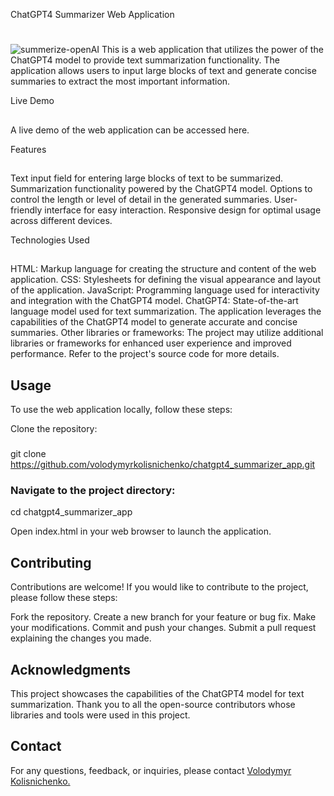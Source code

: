 ChatGPT4 Summarizer Web Application<h1></h1>
<img src="./src/img/summerize-openAI.jpg" alt="summerize-openAI"/>
This is a web application that utilizes the power of the ChatGPT4 model to provide text summarization functionality. The application allows users to input large blocks of text and generate concise summaries to extract the most important information.

Live Demo<h2></h2>
A live demo of the web application can be accessed here.

Features<h2></h2>
Text input field for entering large blocks of text to be summarized.
Summarization functionality powered by the ChatGPT4 model.
Options to control the length or level of detail in the generated summaries.
User-friendly interface for easy interaction.
Responsive design for optimal usage across different devices.

Technologies Used<h2></h2>
HTML: Markup language for creating the structure and content of the web application.
CSS: Stylesheets for defining the visual appearance and layout of the application.
JavaScript: Programming language used for interactivity and integration with the ChatGPT4 model.
ChatGPT4: State-of-the-art language model used for text summarization. The application leverages the capabilities of the ChatGPT4 model to generate accurate and concise summaries.
Other libraries or frameworks: The project may utilize additional libraries or frameworks for enhanced user experience and improved performance. Refer to the project's source code for more details.

<h2>Usage</h2>
To use the web application locally, follow these steps:

Clone the repository:<h3></h3>
git clone https://github.com/volodymyrkolisnichenko/chatgpt4_summarizer_app.git

<h3>Navigate to the project directory:</h3>
cd chatgpt4_summarizer_app

Open index.html in your web browser to launch the application.

<h2>Contributing</h2>
Contributions are welcome! If you would like to contribute to the project, please follow these steps:

Fork the repository.
Create a new branch for your feature or bug fix.
Make your modifications.
Commit and push your changes.
Submit a pull request explaining the changes you made.

<h2>Acknowledgments</h2>
This project showcases the capabilities of the ChatGPT4 model for text summarization. Thank you to all the open-source contributors whose libraries and tools were used in this project.

<h2>Contact</h2>
For any questions, feedback, or inquiries, please contact <a href="https://github.com/VolodymyrKolisnichenko" target="_blank"> Volodymyr Kolisnichenko.</span> 
